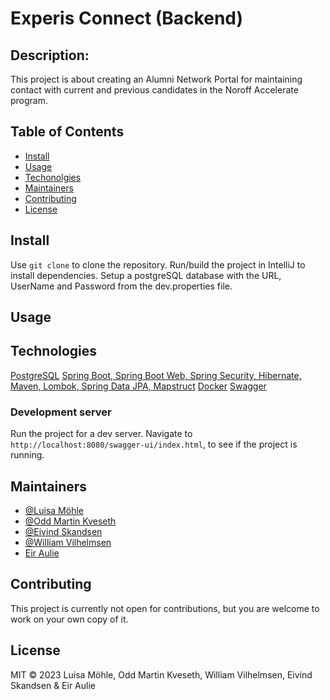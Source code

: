 # Experis Connect (Backend)

## Description:

This project is about creating an Alumni Network Portal for maintaining contact with current and previous candidates in the Noroff Accelerate program.

## Table of Contents

- [Install](#Install)
- [Usage](#Usage)
- [Techonolgies](#technologies)
- [Maintainers](#Maintainers)
- [Contributing](#Contributing)
- [License](#License)

## Install

Use `git clone` to clone the repository. Run/build the project in IntelliJ to install dependencies. Setup a postgreSQL database with the URL, UserName and Password from the dev.properties file.

## Usage

## Technologies

[PostgreSQL](https://www.postgresql.org/)
[Spring Boot, Spring Boot Web, Spring Security, Hibernate, Maven, Lombok, Spring Data JPA, Mapstruct](https://spring.io/)
[Docker](https://www.docker.com/)
[Swagger](https://swagger.io/)

### Development server

Run the project for a dev server. Navigate to `http://localhost:8080/swagger-ui/index.html`, to see if the project is running.

## Maintainers

- [@Luisa Möhle](https://github.com/ansmeer)
- [@Odd Martin Kveseth](https://github.com/OddM91)
- [@Eivind Skandsen](https://github.com/Ddayisme)
- [@William Vilhelmsen](https://www.github.com/William-vil)
- [Eir Aulie]()

## Contributing

This project is currently not open for contributions, but you are welcome to work on your own copy of it.

## License

MIT © 2023 Luisa Möhle, Odd Martin Kveseth, William Vilhelmsen, Eivind Skandsen & Eir Aulie
